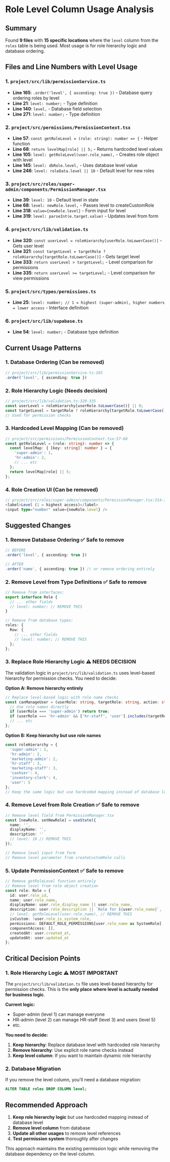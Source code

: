 # Role Level Column Usage Analysis

## Summary
Found **9 files** with **15 specific locations** where the `level` column from the `roles` table is being used. Most usage is for role hierarchy logic and database ordering.

## Files and Line Numbers with Level Usage

### 1. **`project/src/lib/permissionService.ts`**
- **Line 165**: `.order('level', { ascending: true })` - Database query ordering roles by level
- **Line 21**: `level: number;` - Type definition
- **Line 140**: `level,` - Database field selection
- **Line 271**: `level: number;` - Type definition

### 2. **`project/src/permissions/PermissionContext.tsx`**
- **Line 57**: `const getRoleLevel = (role: string): number => {` - Helper function
- **Line 68**: `return levelMap[role] || 5;` - Returns hardcoded level values
- **Line 105**: `level: getRoleLevel(user.role_name),` - Creates role object with level
- **Line 145**: `level: dbRole.level,` - Uses database level value
- **Line 246**: `level: roleData.level || 10` - Default level for new roles

### 3. **`project/src/roles/super-admin/components/PermissionManager.tsx`**
- **Line 39**: `level: 10` - Default level in state
- **Line 68**: `level: newRole.level,` - Passes level to createCustomRole
- **Line 318**: `value={newRole.level}` - Form input for level
- **Line 319**: `level: parseInt(e.target.value)` - Updates level from form

### 4. **`project/src/lib/validation.ts`**
- **Line 320**: `const userLevel = roleHierarchy[userRole.toLowerCase()]` - Gets user level
- **Line 321**: `const targetLevel = targetRole ? roleHierarchy[targetRole.toLowerCase()]` - Gets target level
- **Line 333**: `return userLevel > targetLevel;` - Level comparison for permissions
- **Line 335**: `return userLevel >= targetLevel;` - Level comparison for view permissions

### 5. **`project/src/types/permissions.ts`**
- **Line 25**: `level: number; // 1 = highest (super-admin), higher numbers = lower access` - Interface definition

### 6. **`project/src/lib/supabase.ts`**
- **Line 54**: `level: number;` - Database type definition

## Current Usage Patterns

### 1. **Database Ordering** (Can be removed)
```typescript
// project/src/lib/permissionService.ts:165
.order('level', { ascending: true })
```

### 2. **Role Hierarchy Logic** (Needs decision)
```typescript
// project/src/lib/validation.ts:320-335
const userLevel = roleHierarchy[userRole.toLowerCase()] || 0;
const targetLevel = targetRole ? roleHierarchy[targetRole.toLowerCase()] || 0 : 0;
// Used for permission checks
```

### 3. **Hardcoded Level Mapping** (Can be removed)
```typescript
// project/src/permissions/PermissionContext.tsx:57-68
const getRoleLevel = (role: string): number => {
  const levelMap: { [key: string]: number } = {
    'super-admin': 1,
    'hr-admin': 2,
    // ... etc
  };
  return levelMap[role] || 5;
};
```

### 4. **Role Creation UI** (Can be removed)
```typescript
// project/src/roles/super-admin/components/PermissionManager.tsx:314-323
<label>Level (1 = highest access)</label>
<input type="number" value={newRole.level} />
```

## Suggested Changes

### 1. **Remove Database Ordering** ✅ Safe to remove
```typescript
// BEFORE
.order('level', { ascending: true })

// AFTER
.order('name', { ascending: true }) // or remove ordering entirely
```

### 2. **Remove Level from Type Definitions** ✅ Safe to remove
```typescript
// Remove from interfaces:
export interface Role {
  // ... other fields
  // level: number; // REMOVE THIS
}

// Remove from database types:
roles: {
  Row: {
    // ... other fields
    // level: number; // REMOVE THIS
  };
};
```

### 3. **Replace Role Hierarchy Logic** ⚠️ **NEEDS DECISION**
The validation logic in `project/src/lib/validation.ts` uses level-based hierarchy for permission checks. You need to decide:

**Option A: Remove hierarchy entirely**
```typescript
// Replace level-based logic with role name checks
const canManageUser = (userRole: string, targetRole: string, action: string): boolean => {
  // Use role names directly
  if (userRole === 'super-admin') return true;
  if (userRole === 'hr-admin' && ['hr-staff', 'user'].includes(targetRole)) return true;
  // ... etc
};
```

**Option B: Keep hierarchy but use role names**
```typescript
const roleHierarchy = {
  'super-admin': 1,
  'hr-admin': 2,
  'marketing-admin': 2,
  'hr-staff': 3,
  'marketing-staff': 3,
  'cashier': 4,
  'inventory-clerk': 4,
  'user': 5
};
// Keep the same logic but use hardcoded mapping instead of database level
```

### 4. **Remove Level from Role Creation** ✅ Safe to remove
```typescript
// Remove level field from PermissionManager.tsx
const [newRole, setNewRole] = useState({
  name: '',
  displayName: '',
  description: ''
  // level: 10 // REMOVE THIS
});

// Remove level input from form
// Remove level parameter from createCustomRole calls
```

### 5. **Update PermissionContext** ✅ Safe to remove
```typescript
// Remove getRoleLevel function entirely
// Remove level from role object creation
const role: Role = {
  id: user.role_id,
  name: user.role_name,
  displayName: user.role_display_name || user.role_name,
  description: user.role_description || `Role for ${user.role_name}`,
  // level: getRoleLevel(user.role_name), // REMOVE THIS
  isCustom: !user.role_is_system_role,
  permissions: DEFAULT_ROLE_PERMISSIONS[user.role_name as SystemRole] || [],
  componentAccess: [],
  createdAt: user.created_at,
  updatedAt: user.updated_at
};
```

## Critical Decision Points

### 1. **Role Hierarchy Logic** ⚠️ **MOST IMPORTANT**
The `project/src/lib/validation.ts` file uses level-based hierarchy for permission checks. This is the **only place where level is actually needed for business logic**.

**Current logic:**
- Super-admin (level 1) can manage everyone
- HR-admin (level 2) can manage HR-staff (level 3) and users (level 5)
- etc.

**You need to decide:**
1. **Keep hierarchy**: Replace database level with hardcoded role hierarchy
2. **Remove hierarchy**: Use explicit role name checks instead
3. **Keep level column**: If you want to maintain dynamic role hierarchy

### 2. **Database Migration**
If you remove the level column, you'll need a database migration:
```sql
ALTER TABLE roles DROP COLUMN level;
```

## Recommended Approach

1. **Keep role hierarchy logic** but use hardcoded mapping instead of database level
2. **Remove level column** from database
3. **Update all other usages** to remove level references
4. **Test permission system** thoroughly after changes

This approach maintains the existing permission logic while removing the database dependency on the level column.
